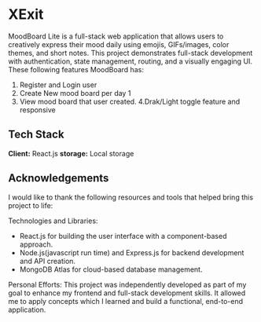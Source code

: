 
# XExit

MoodBoard Lite is a full-stack web application that allows users to creatively express their mood daily using emojis, GIFs/images, color themes, and short notes. This project demonstrates full-stack development with authentication, state management, routing, and a visually engaging UI.
These following features MoodBoard has:
1. Register and Login user
2. Create New mood board per day 1
3. View mood board that user created.
4.Drak/Light toggle feature and responsive


## Tech Stack

**Client:** React.js
**storage:** Local storage

## Acknowledgements

 I would like to thank the following resources and tools that helped bring this project to life:



Technologies and Libraries:
* React.js for building the user interface with a component-based approach.
* Node.js(javascript run time) and Express.js for backend development and API creation.
* MongoDB Atlas for cloud-based database management.


Personal Efforts:
This project was independently developed as part of my goal to enhance my frontend  and  full-stack development skills. It allowed me to apply concepts which I learned and build a functional, end-to-end application.
